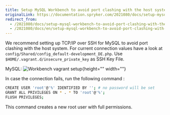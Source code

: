 ```yaml
---
title: Setup MySQL Workbench to avoid port clashing with the host system
originalLink: https://documentation.spryker.com/2021080/docs/setup-mysql-workbench-to-avoid-port-clashing-with-the-host-system
redirect_from:
  - /2021080/docs/setup-mysql-workbench-to-avoid-port-clashing-with-the-host-system
  - /2021080/docs/en/setup-mysql-workbench-to-avoid-port-clashing-with-the-host-system
---
```


We recommend setting up TCP/IP over SSH for MySQL to avoid port clashing with the host system. For current connection values have a look at `config/Shared/config_default-development_DE.php`. Use `$HOME/.vagrant.d/insecure_private_key` as SSH Key File.

MySQL:
![Workbench vagrant setup](https://spryker.s3.eu-central-1.amazonaws.com/docs/Developer+Guide/Installation/Troubleshooting/msql-workbench-vagrant-setup.png){height="" width=""}

In case the connection fails, run the following command :

```bash
CREATE USER 'root'@'%' IDENTIFIED BY ''; # no password will be set
GRANT ALL PRIVILEGES ON * . * TO 'root'@'%';
FLUSH PRIVILEGES;
```

This command creates a new root user with full permissions.
